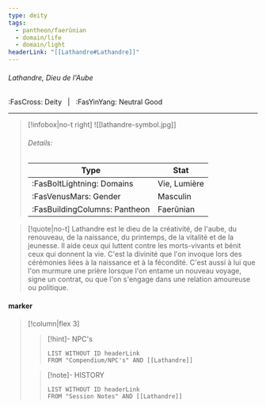 ```yaml
---
type: deity
tags:
  - pantheon/faerûnian
  - domain/life
  - domain/light
headerLink: "[[Lathandre#Lathandre]]"
---
```


###### Lathandre, Dieu de l'Aube
<span class="sub2">:FasCross: Deity &nbsp; | &nbsp; :FasYinYang: Neutral Good</span>
___

> [!infobox|no-t right]
> ![[lathandre-symbol.jpg]]
> ###### Details:
> | Type | Stat |
> | ---- | ---- |
> | :FasBoltLightning: Domains | Vie, Lumière |
> | :FasVenusMars: Gender | Masculin |
> | :FasBuildingColumns: Pantheon | Faerûnian |

> [!quote|no-t]
>Lathandre est le dieu de la créativité, de l'aube, du renouveau, de la naissance, du printemps, de la vitalité et de la jeunesse. Il aide ceux qui luttent contre les morts-vivants et bénit ceux qui donnent la vie. C'est la divinité que l'on invoque lors des cérémonies liées à la naissance et à la fécondité. C'est aussi à lui que l'on murmure une prière lorsque l'on entame un nouveau voyage, signe un contrat, ou que l'on s'engage dans une relation amoureuse ou politique.
#### marker
> [!column|flex 3]
>> [!hint]-  NPC's
>>```dataview
>>LIST WITHOUT ID headerLink
>>FROM "Compendium/NPC's" AND [[Lathandre]] 
>
>>[!note]- HISTORY
>>```dataview
>>LIST WITHOUT ID headerLink
>>FROM "Session Notes" AND [[Lathandre]]